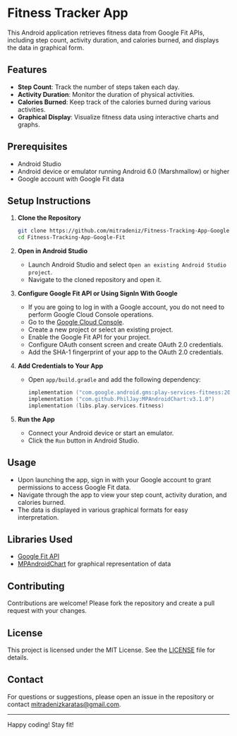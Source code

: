 # Fitness Tracker App

This Android application retrieves fitness data from Google Fit APIs, including step count, activity duration, and calories burned, and displays the data in graphical form. 

## Features

- **Step Count**: Track the number of steps taken each day.
- **Activity Duration**: Monitor the duration of physical activities.
- **Calories Burned**: Keep track of the calories burned during various activities.
- **Graphical Display**: Visualize fitness data using interactive charts and graphs.

## Prerequisites

- Android Studio
- Android device or emulator running Android 6.0 (Marshmallow) or higher
- Google account with Google Fit data

## Setup Instructions

1. **Clone the Repository**
    ```sh
    git clone https://github.com/mitradeniz/Fitness-Tracking-App-Google-Fit.git
    cd Fitness-Tracking-App-Google-Fit
    ```

2. **Open in Android Studio**
    - Launch Android Studio and select `Open an existing Android Studio project`.
    - Navigate to the cloned repository and open it.

3. **Configure Google Fit API or Using SignIn With Google**
    - If you are going to log in with a Google account, you do not need to perform Google Cloud Console operations.
    - Go to the [Google Cloud Console](https://console.cloud.google.com/).
    - Create a new project or select an existing project.
    - Enable the Google Fit API for your project.
    - Configure OAuth consent screen and create OAuth 2.0 credentials.
    - Add the SHA-1 fingerprint of your app to the OAuth 2.0 credentials.

5. **Add Credentials to Your App**
    - Open `app/build.gradle` and add the following dependency:
      ```kotlin dsl
      implementation ("com.google.android.gms:play-services-fitness:20.0.0")
      implementation ("com.github.PhilJay:MPAndroidChart:v3.1.0")
      implementation (libs.play.services.fitness)
      ```

6. **Run the App**
    - Connect your Android device or start an emulator.
    - Click the `Run` button in Android Studio.

## Usage

- Upon launching the app, sign in with your Google account to grant permissions to access Google Fit data.
- Navigate through the app to view your step count, activity duration, and calories burned.
- The data is displayed in various graphical formats for easy interpretation.

## Libraries Used

- [Google Fit API](https://developers.google.com/fit)
- [MPAndroidChart](https://github.com/PhilJay/MPAndroidChart) for graphical representation of data

## Contributing

Contributions are welcome! Please fork the repository and create a pull request with your changes.

## License

This project is licensed under the MIT License. See the [LICENSE](LICENSE) file for details.

## Contact

For questions or suggestions, please open an issue in the repository or contact [mitradenizkaratas@gmail.com](mailto:mitradenzikaratas@gmail.com).

---

Happy coding! Stay fit!
